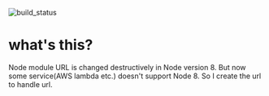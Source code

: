 ![build_status](https://travis-ci.org/rchaser53/url-handler.svg?branch=master)

# what's this?
 Node module URL is changed destructively in Node version 8. But now some service(AWS lambda etc.) doesn't support Node 8. So I create the url to handle url.

